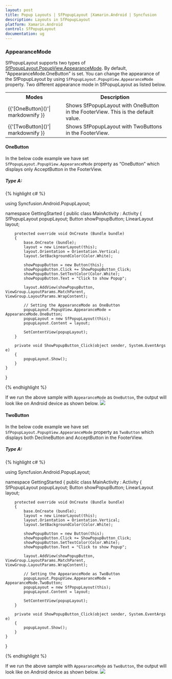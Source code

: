 ```yaml
---
layout: post
title: Popup Layouts | SfPopupLayout |Xamarin.Android | Syncfusion
description: Layouts in SfPopupLayout
platform: Xamarin.Android
control: SfPopupLayout
documentation: ug
--- 
```


### AppearanceMode

SfPopupLayout supports two types of [SfPopupLayout.PopupView.AppearanceMode](). By default, "AppearanceMode.OneButton" is set. You can change the appearance of the SfPopupLayout by using `SfPopupLayout.PopupView.AppearanceMode` property.
Two different appearance mode in SfPopupLayout as listed below.

<table>
<tr>
<th> Modes </th>
<th> Description </th>
</tr>
<tr>
<td> {{'[OneButton]()'| markdownify }} </td>
<td> Shows SfPopupLayout with OneButton in the FooterView. This is the default value.</td>
</tr>
<tr>
<td> {{'[TwoButton]()'| markdownify }} </td>
<td> Shows SfPopupLayout with TwoButtons in the FooterView.</td>
</tr>
</table>

#### OneButton

In the below code example we have set `SfPopupLayout.PopupView.AppearanceMode` property as “OneButton” which displays only AcceptButton in the FooterView.

##### Type A:

{% highlight c# %}

using Syncfusion.Android.PopupLayout;

namespace GettingStarted
{
    public class MainActivity : Activity 
    {
       SfPopupLayout popupLayout;
       Button showPopupButton;
       LinearLayout layout;

        protected override void OnCreate (Bundle bundle) 
        {
            base.OnCreate (bundle); 
            layout = new LinearLayout(this);
            layout.Orientation = Orientation.Vertical;
            layout.SetBackgroundColor(Color.White);

            showPopupButton = new Button(this);
            showPopupButton.Click += ShowPopupButton_Click;
            showPopupButton.SetTextColor(Color.White);
            showPopupButton.Text = "Click to show Popup";

            layout.AddView(showPopupButton, ViewGroup.LayoutParams.MatchParent, ViewGroup.LayoutParams.WrapContent);

            // Setting the AppearanceMode as OneButton
            popupLayout.PopupView.AppearanceMode = AppearanceMode.OneButton;
            popupLayout = new SfPopupLayout(this);
            popupLayout.Content = layout;

            SetContentView(popupLayout);
        } 

        private void ShowPopupButton_Click(object sender, System.EventArgs e)
        {
            popupLayout.Show();
        }
    }
} 

{% endhighlight %}

If we run the above sample with `AppearanceMode` as `OneButton`, the output will look like on Android device as shown below.
![](GettingStarted_images/AppearanceMode_OneButton.png)

#### TwoButton

In the below code example we have set `SfPopupLayout.PopupView.AppearanceMode` property as `TwoButton` which displays both DeclineButton and AcceptButton in the FooterView.

##### Type A:

{% highlight c# %}

using Syncfusion.Android.PopupLayout;

namespace GettingStarted
{
    public class MainActivity : Activity 
    {
       SfPopupLayout popupLayout;
       Button showPopupButton;
       LinearLayout layout;

        protected override void OnCreate (Bundle bundle) 
        {
            base.OnCreate (bundle); 
            layout = new LinearLayout(this);
            layout.Orientation = Orientation.Vertical;
            layout.SetBackgroundColor(Color.White);

            showPopupButton = new Button(this);
            showPopupButton.Click += ShowPopupButton_Click;
            showPopupButton.SetTextColor(Color.White);
            showPopupButton.Text = "Click to show Popup";

            layout.AddView(showPopupButton, ViewGroup.LayoutParams.MatchParent, ViewGroup.LayoutParams.WrapContent);

            // Setting the AppearanceMode as TwoButton
            popupLayout.PopupView.AppearanceMode = AppearanceMode.TwoButton;
            popupLayout = new SfPopupLayout(this);
            popupLayout.Content = layout;

            SetContentView(popupLayout);
        } 

        private void ShowPopupButton_Click(object sender, System.EventArgs e)
        {
            popupLayout.Show();
        }
    }
} 

{% endhighlight %}

If we run the above sample with `AppearanceMode` as `TwoButton`, the output will look like on Android device as shown below.
![](GettingStarted_images/AppearanceMode_TwoButton.png)
